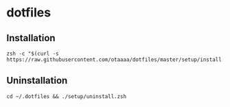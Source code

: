 # dotfiles

## Installation

```
zsh -c "$(curl -s https://raw.githubusercontent.com/otaaaa/dotfiles/master/setup/install.zsh)"
```

## Uninstallation

```
cd ~/.dotfiles && ./setup/uninstall.zsh
```
